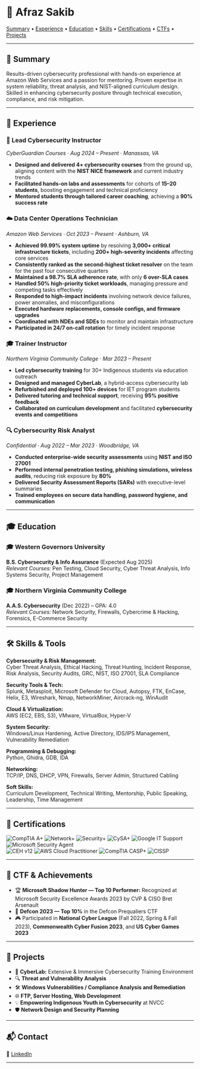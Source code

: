 # 👋 Afraz Sakib

[Summary](#-summary) • [Experience](#-experience) • [Education](#-education) • [Skills](#-skills--tools) • [Certifications](#-certifications) • [CTFs](#-ctf--achievements) • [Projects](#-projects)

---

## 🧭 Summary

Results-driven cybersecurity professional with hands-on experience at Amazon Web Services and a passion for mentoring. Proven expertise in system reliability, threat analysis, and NIST-aligned curriculum design. Skilled in enhancing cybersecurity posture through technical execution, compliance, and risk mitigation.

---

## 💼 Experience

### 🚀 **Lead Cybersecurity Instructor**  
*CyberGuardian Courses · Aug 2024 – Present · Manassas, VA*
- **Designed and delivered 4+ cybersecurity courses** from the ground up, aligning content with the **NIST NICE framework** and current industry trends  
- **Facilitated hands-on labs and assessments** for cohorts of **15–20 students**, boosting engagement and technical proficiency  
- **Mentored students through tailored career coaching**, achieving a **90% success rate**

### ☁️ **Data Center Operations Technician**  
*Amazon Web Services · Oct 2023 – Present · Ashburn, VA*
- **Achieved 99.99% system uptime** by resolving **3,000+ critical infrastructure tickets**, including **200+ high-severity incidents** affecting core services  
- **Consistently ranked as the second-highest ticket resolver** on the team for the past four consecutive quarters  
- **Maintained a 98.7% SLA adherence rate**, with only **6 over-SLA cases**  
- **Handled 50% high-priority ticket workloads**, managing pressure and competing tasks effectively  
- **Responded to high-impact incidents** involving network device failures, power anomalies, and misconfigurations  
- **Executed hardware replacements, console configs, and firmware upgrades**  
- **Coordinated with NDEs and SDEs** to monitor and maintain infrastructure  
- **Participated in 24/7 on-call rotation** for timely incident response

### 🎓 **Trainer Instructor**  
*Northern Virginia Community College · Mar 2023 – Present*
- **Led cybersecurity training** for 30+ Indigenous students via education outreach  
- **Designed and managed CyberLab**, a hybrid-access cybersecurity lab  
- **Refurbished and deployed 100+ devices** for IET program students  
- **Delivered tutoring and technical support**, receiving **95% positive feedback**  
- **Collaborated on curriculum development** and facilitated **cybersecurity events and competitions**

### 🔍 **Cybersecurity Risk Analyst**  
*Confidential · Aug 2022 – Mar 2023 · Woodbridge, VA*
- **Conducted enterprise-wide security assessments** using **NIST and ISO 27001**  
- **Performed internal penetration testing, phishing simulations, wireless audits**, reducing risk exposure by **80%**  
- **Delivered Security Assessment Reports (SARs)** with executive-level summaries  
- **Trained employees on secure data handling, password hygiene, and communication**

---

## 🎓 Education

### 🎓 Western Governors University
**B.S. Cybersecurity & Info Assurance** (Expected Aug 2025)  
*Relevant Courses:* Pen Testing, Cloud Security, Cyber Threat Analysis, Info Systems Security, Project Management

### 🎓 Northern Virginia Community College
**A.A.S. Cybersecurity** (Dec 2022) – GPA: 4.0  
*Relevant Courses:* Network Security, Firewalls, Cybercrime & Hacking, Forensics, E-Commerce Security

---

## 🛠️ Skills & Tools

**Cybersecurity & Risk Management:**  
Cyber Threat Analysis, Ethical Hacking, Threat Hunting, Incident Response, Risk Analysis, Security Audits, GRC, NIST, ISO 27001, SLA Compliance

**Security Tools & Tech:**  
Splunk, Metasploit, Microsoft Defender for Cloud, Autopsy, FTK, EnCase, Helix, E3, Wireshark, Nmap, NetworkMiner, Aircrack-ng, WinAudit

**Cloud & Virtualization:**  
AWS (EC2, EBS, S3), VMware, VirtualBox, Hyper-V

**System Security:**  
Windows/Linux Hardening, Active Directory, IDS/IPS Management, Vulnerability Remediation

**Programming & Debugging:**  
Python, Ghidra, GDB, IDA

**Networking:**  
TCP/IP, DNS, DHCP, VPN, Firewalls, Server Admin, Structured Cabling

**Soft Skills:**  
Curriculum Development, Technical Writing, Mentorship, Public Speaking, Leadership, Time Management

---

## 🏅 Certifications

![CompTIA A+](https://img.shields.io/badge/CompTIA-A+-red) 
![Network+](https://img.shields.io/badge/CompTIA-Network%2B-blue) 
![Security+](https://img.shields.io/badge/CompTIA-Security%2B-orange) 
![CySA+](https://img.shields.io/badge/CompTIA-CySA%2B-blueviolet) 
![Google IT Support](https://img.shields.io/badge/Google-IT%20Support-green) 
![Microsoft Security Agent](https://img.shields.io/badge/Microsoft-Security%20Immersion-yellowgreen)  
![CEH v12](https://img.shields.io/badge/CEH%20v12-In%20Progress-lightgrey) 
![AWS Cloud Practitioner](https://img.shields.io/badge/AWS%20Cloud%20Practitioner-In%20Progress-lightgrey) 
![CompTIA CASP+](https://img.shields.io/badge/CASP%2B-In%20Progress-lightgrey) 
![CISSP](https://img.shields.io/badge/CISSP-In%20Progress-lightgrey)

---

## 🎯 CTF & Achievements

- 🏆 **Microsoft Shadow Hunter — Top 10 Performer:** Recognized at Microsoft Security Excellence Awards 2023 by CVP & CISO Bret Arsenault  
- 🔐 **Defcon 2023 — Top 10%** in the Defcon Prequaliers CTF  
- 🎮 Participated in **National Cyber League** (Fall 2022, Spring & Fall 2023), **Commonwealth Cyber Fusion 2023**, and **US Cyber Games 2023**

---

## 🧪 Projects

- 🧠 **CyberLab:** Extensive & Immersive Cybersecurity Training Environment  
- 🔍 **Threat and Vulnerability Analysis**  
- 🛠️ **Windows Vulnerabilities / Compliance Analysis and Remediation**  
- 🌐 **FTP, Server Hosting, Web Development**  
- 💡 **Empowering Indigenous Youth in Cybersecurity** at NVCC  
- 🛡️ **Network Design and Security Planning**

---

## 📬 Contact
🔗 [LinkedIn](https://www.linkedin.com/in/afraz-sakib/)  

---
